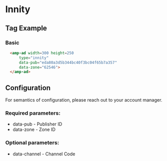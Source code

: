 <!---
Copyright 2017 The AMP HTML Authors. All Rights Reserved.

Licensed under the Apache License, Version 2.0 (the "License");
you may not use this file except in compliance with the License.
You may obtain a copy of the License at

  http://www.apache.org/licenses/LICENSE-2.0

Unless required by applicable law or agreed to in writing, software
distributed under the License is distributed on an "AS-IS" BASIS,
WITHOUT WARRANTIES OR CONDITIONS OF ANY KIND, either express or implied.
See the License for the specific language governing permissions and
limitations under the License.
-->

# Innity

## Tag Example

### Basic

```html
  <amp-ad width=300 height=250
      type="innity"
      data-pub="eda80a3d5b344bc40f3bc04f65b7a357"
      data-zone="62546">
  </amp-ad>
```

## Configuration

For semantics of configuration, please reach out to your account manager.

### Required parameters:

- data-pub  - Publisher ID
- data-zone - Zone ID

### Optional parameters:

- data-channel - Channel Code
